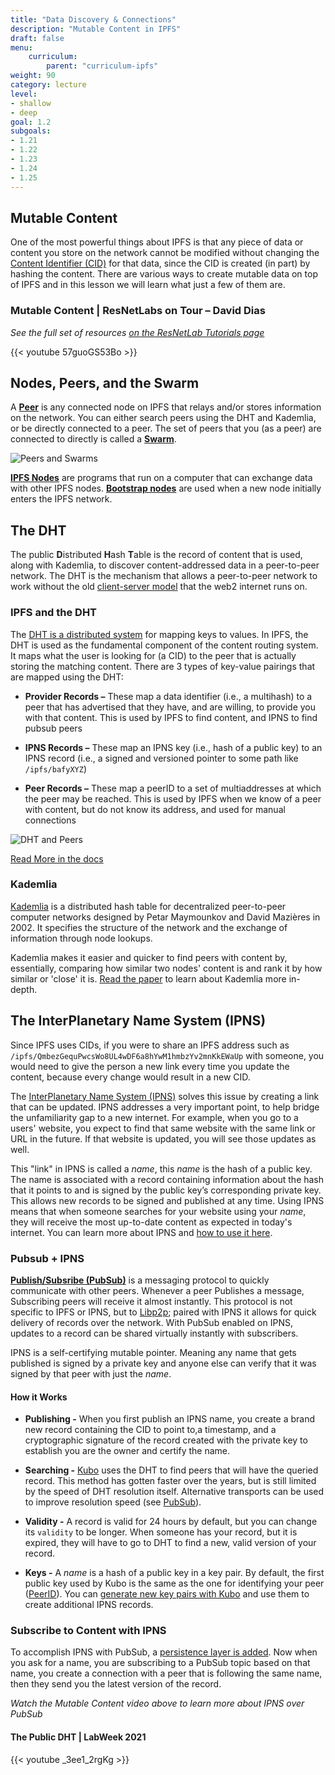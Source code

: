 ```yaml
---
title: "Data Discovery & Connections"
description: "Mutable Content in IPFS"
draft: false
menu:
    curriculum:
        parent: "curriculum-ipfs"
weight: 90
category: lecture
level:
- shallow
- deep
goal: 1.2
subgoals:
- 1.21
- 1.22
- 1.23
- 1.24
- 1.25
---
```



<!-- ## Content Identifiers
with IPFS, instead of using a **URL** (**U**niform **R**esource **L**ocator) that the current world wide web uses to locate content, where it is located, stored in a server, and router to using the DNS (Domain Name Service), all content on the network is given a **C**ontent **ID**entifier (**CID**) that is able to locate any given unique piece of content according to _what_ it is instead of _where_ it is. This enables content to not only be universally identifiable, but also hosted by 1, 10, 100, or thousands of peers, and seeded from multiple sources. -->

## Mutable Content
One of the most powerful things about IPFS is that any piece of data or content you store on the network cannot be modified without changing the [Content Identifier (CID)](https://protocol-labs.gitbook.io/launchpad-curriculum/launchpad-learning-resources/ipld/content-addressing-and-cids) for that data, since the CID is created (in part) by hashing the content. There are various ways to create mutable data on top of IPFS and in this lesson we will learn what just a few of them are.

### Mutable Content | ResNetLabs on Tour – David Dias
_See the full set of resources [on the ResNetLab Tutorials page](https://research.protocol.ai/tutorials/resnetlab-on-tour)_

{{< youtube 57guoGS53Bo >}}

## Nodes, Peers, and the Swarm

A **[Peer](https://docs.ipfs.io/concepts/glossary/#peer)** is any connected node on IPFS that relays and/or stores information on the network. You can either search peers using the DHT and Kademlia, or be directly connected to a peer. The set of peers that you (as a peer) are connected to directly is called a **[Swarm](https://docs.ipfs.io/concepts/glossary/#swarm)**.

![Peers and Swarms](peer-swarm.png)

**[IPFS Nodes](https://docs.ipfs.io/concepts/nodes/)** are programs that run on a computer that can exchange data with other IPFS nodes. **[Bootstrap nodes](https://docs.ipfs.io/concepts/nodes/#bootstrap)** are used when a new node initially enters the IPFS network.

## The DHT

The public **D**istributed **H**ash **T**able is the record of content that is used, along with Kademlia, to discover content-addressed data in a peer-to-peer network. The DHT is the mechanism that allows a peer-to-peer network to work without the old [client-server model](https://en.wikipedia.org/wiki/Client%E2%80%93server_model) that the web2 internet runs on.

### IPFS and the DHT
The [DHT is a distributed system](https://medium.com/coinmonks/a-brief-overview-of-kademlia-and-its-use-in-various-decentralized-platforms-da08a7f72b8f) for mapping keys to values. In IPFS, the DHT is used as the fundamental component of the content routing system. It maps what the user is looking for (a CID) to the peer that is actually storing the matching content. There are 3 types of key-value pairings that are mapped using the DHT:

* **Provider Records –** These map a data identifier (i.e., a multihash) to a peer that has advertised that they have, and are willing, to provide you with that content. This is used by IPFS to find content, and IPNS to find pubsub peers

* **IPNS Records –** These map an IPNS key (i.e., hash of a public key) to an IPNS record (i.e., a signed and versioned pointer to some path like `/ipfs/bafyXYZ`)

* **Peer Records –** These map a peerID to a set of multiaddresses at which the peer may be reached. This is used by IPFS when we know of a peer with content, but do not know its address, and used for manual connections

![DHT and Peers](dht-peers.png)

[Read More in the docs](https://docs.ipfs.io/concepts/dht)

### Kademlia

[Kademlia](https://en.wikipedia.org/wiki/Kademlia) is a distributed hash table for decentralized peer-to-peer computer networks designed by Petar Maymounkov and David Mazières in 2002. It specifies the structure of the network and the exchange of information through node lookups.

Kademlia makes it easier and quicker to find peers with content by, essentially, comparing how similar two nodes' content is and rank it by how similar or 'close' it is. [Read the paper](https://pdos.csail.mit.edu/~petar/papers/maymounkov-kademlia-lncs.pdf) to learn about Kademlia more in-depth.


## The InterPlanetary Name System (IPNS)

Since IPFS uses CIDs, if you were to share an IPFS address such as `/ipfs/QmbezGequPwcsWo8UL4wDF6a8hYwM1hmbzYv2mnKkEWaUp` with someone, you would need to give the person a new link every time you update the content, because every change would result in a new CID.

The [InterPlanetary Name System (IPNS)](https://docs.ipfs.io/concepts/ipns/#interplanetary-name-system-ipns) solves this issue by creating a link that can be updated. IPNS addresses a very important point, to help bridge the unfamiliarity gap to a new internet. For example, when you go to a users' website, you expect to find that same website with the same link or URL in the future. If that website is updated, you will see those updates as well.


This "link" in IPNS is called a _name_, this _name_ is the hash of a public key. The name is associated with a record containing information about the hash that it points to and is signed by the public key’s corresponding private key. This allows new records to be signed and published at any time. Using IPNS means that when someone searches for your website using your _name_, they will receive the most up-to-date content as expected in today's internet. You can learn more about IPNS and [how to use it here](https://docs.ipfs.tech/concepts/ipns/#example-ipns-setup-with-cli).

### Pubsub + IPNS

[**Publish/Subsribe (PubSub)**](https://docs.libp2p.io/concepts/publish-subscribe/) is a messaging protocol to quickly communicate with other peers. Whenever a peer Publishes a message, Subscribing peers will receive it almost instantly. This protocol is not specific to IPFS or IPNS, but to [Libp2p](https://docs.ipfs.tech/concepts/libp2p/); paired with IPNS it allows for quick delivery of records over the network. With PubSub enabled on IPNS, updates to a record can be shared virtually instantly with subscribers.

IPNS is a self-certifying mutable pointer. Meaning any name that gets published is signed by a private key and anyone else can verify that it was signed by that peer with just the _name_.

#### How it Works

* **Publishing -** When you first publish an IPNS name, you create a brand new record containing the CID to point to,a timestamp, and a cryptographic signature of the record created with the private key to establish you are the owner and certify the name.

* **Searching -** [Kubo](https://github.com/ipfs/kubo) uses the DHT to find peers that will have the queried record. This method has gotten faster over the years, but is still limited by the speed of DHT resolution itself. Alternative transports can be used to improve resolution speed (see [PubSub](#pubsub--ipns)).

* **Validity -** A record is valid for 24 hours by default, but you can change its `validity` to be longer. When someone has your record, but it is expired, they will have to go to DHT to find a new, valid version of your record.

* **Keys -** A _name_ is a hash of a public key in a key pair. By default, the first public key used by Kubo is the same as the one for identifying your peer ([PeerID](https://docs.ipfs.tech/concepts/glossary/#peer-id)). You can [generate new key pairs with Kubo](https://docs.ipfs.tech/reference/kubo/cli/#ipfs-key-gen) and use them to create additional IPNS records.

### Subscribe to Content with IPNS  

 To accomplish IPNS with PubSub, a [persistence layer is added](https://github.com/ipfs/specs/blob/main/naming/pubsub.md#layering-persistence-onto-libp2p-pubsub). Now when you ask for a name, you are subscribing to a PubSub topic based on that name, you create a connection with a peer that is following the same name, then they send you the latest version of the record.

_Watch the Mutable Content video above to learn more about IPNS over PubSub_

#### The Public DHT | LabWeek 2021 <!-- Who Presented?  -->
<!-- Add a context paragraph-- The DHT keeps the IPFS Network of Peers Connected... -->

{{< youtube _3ee1_2rgKg >}}

<!--
### DNSLink

[DNSLink](https://docs.ipfs.tech/concepts/glossary/#dnslink) is a standard for a mutable pointer system that stores its links in DNS TXT records corresponding to a given domain name. With DNSLink you can use a mutable pointer like a DNS domain name to point to content-addressed data in IPFS.

The benefits of DNSLink include:
- Human-readable mutable pointers, e.g. `/ipns/libp2p.io`.
- It leverages the distributed architecture of DNS to enable internet-scale mutable names or pointers which interoperate with IPFS.
- In many cases, resolving a DNSLink pointer is faster than IPNS.

For example, `libp2p.io` has a TXT DNS record `_dnslink.libp2p.io` with the value `dnslink=/ipfs/bafybeibwlrl7olq5sggibzucp5s6y5n22numfpyjlzntnuvgs5zt2umjuu`. This DNS record can be _mutated_ at any point to point to a new CID.

### Pubsub + IPNS

To accomplish IPNS over PubSub, a [persistence layer had to be added](https://github.com/ipfs/specs/blob/main/naming/pubsub.md#layering-persistence-onto-libp2p-pubsub). Now when you ask for a name, you are subcribing to a PubSub topic based on that name, you create a connection with a peer that is following the same name, then they send you the latest version of the record. The key differentiating factor between IPNS-over-PubSub and IPNS-over-the-DHT (the default behavior) is opening a streaming connection between peers. This way, peers are sending the latest record directly from their local node, as opposed to the default behavior of searching the DHT for the peer with latest version of a record. This means records shared over Pubsub are not available on the DHT and vise versa, unless the publisher opts-in to publish records to both routing options. If you would like to activate IPNS over Pubsub on your Kubo node, you can check out the [`Ipns.UsePubsub` option](https://github.com/ipfs/kubo/blob/master/docs/config.md#ipns) in the config file.


Source: _We highly recommend watching the [video above](https://protocol-labs.gitbook.io/launchpad-curriculum/launchpad-learning-resources/ipfs/mutable-content#the-inter-planetary-name-system-ipns) to learn more about IPNS over PubSub_ -->
